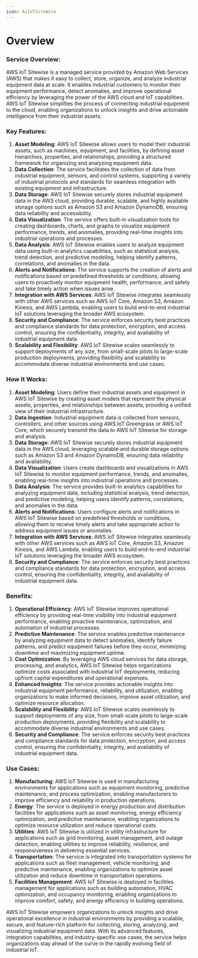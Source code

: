 ```yaml
---
icon: AiIoTSiteWise
---
```

# Overview

### Service Overview:
AWS IoT Sitewise is a managed service provided by Amazon Web Services (AWS) that makes it easy to collect, store, organize, and analyze industrial equipment data at scale. It enables industrial customers to monitor their equipment performance, detect anomalies, and improve operational efficiency by leveraging the power of the AWS cloud and IoT capabilities. AWS IoT Sitewise simplifies the process of connecting industrial equipment to the cloud, enabling organizations to unlock insights and drive actionable intelligence from their industrial assets.

### Key Features:
1. **Asset Modeling**: AWS IoT Sitewise allows users to model their industrial assets, such as machines, equipment, and facilities, by defining asset hierarchies, properties, and relationships, providing a structured framework for organizing and analyzing equipment data.
2. **Data Collection**: The service facilitates the collection of data from industrial equipment, sensors, and control systems, supporting a variety of industrial protocols and standards for seamless integration with existing equipment and infrastructure.
3. **Data Storage**: AWS IoT Sitewise securely stores industrial equipment data in the AWS cloud, providing durable, scalable, and highly available storage options such as Amazon S3 and Amazon DynamoDB, ensuring data reliability and accessibility.
4. **Data Visualization**: The service offers built-in visualization tools for creating dashboards, charts, and graphs to visualize equipment performance, trends, and anomalies, providing real-time insights into industrial operations and processes.
5. **Data Analysis**: AWS IoT Sitewise enables users to analyze equipment data using built-in analytics capabilities, such as statistical analysis, trend detection, and predictive modeling, helping identify patterns, correlations, and anomalies in the data.
6. **Alerts and Notifications**: The service supports the creation of alerts and notifications based on predefined thresholds or conditions, allowing users to proactively monitor equipment health, performance, and safety and take timely action when issues arise.
7. **Integration with AWS Services**: AWS IoT Sitewise integrates seamlessly with other AWS services such as AWS IoT Core, Amazon S3, Amazon Kinesis, and AWS Lambda, enabling users to build end-to-end industrial IoT solutions leveraging the broader AWS ecosystem.
8. **Security and Compliance**: The service enforces security best practices and compliance standards for data protection, encryption, and access control, ensuring the confidentiality, integrity, and availability of industrial equipment data.
9. **Scalability and Flexibility**: AWS IoT Sitewise scales seamlessly to support deployments of any size, from small-scale pilots to large-scale production deployments, providing flexibility and scalability to accommodate diverse industrial environments and use cases.

### How It Works:
1. **Asset Modeling**: Users define their industrial assets and equipment in AWS IoT Sitewise by creating asset models that represent the physical assets, properties, and relationships between assets, providing a unified view of their industrial infrastructure.
2. **Data Ingestion**: Industrial equipment data is collected from sensors, controllers, and other sources using AWS IoT Greengrass or AWS IoT Core, which securely transmit the data to AWS IoT Sitewise for storage and analysis.
3. **Data Storage**: AWS IoT Sitewise securely stores industrial equipment data in the AWS cloud, leveraging scalable and durable storage options such as Amazon S3 and Amazon DynamoDB, ensuring data reliability and availability.
4. **Data Visualization**: Users create dashboards and visualizations in AWS IoT Sitewise to monitor equipment performance, trends, and anomalies, enabling real-time insights into industrial operations and processes.
5. **Data Analysis**: The service provides built-in analytics capabilities for analyzing equipment data, including statistical analysis, trend detection, and predictive modeling, helping users identify patterns, correlations, and anomalies in the data.
6. **Alerts and Notifications**: Users configure alerts and notifications in AWS IoT Sitewise based on predefined thresholds or conditions, allowing them to receive timely alerts and take appropriate action to address equipment issues or anomalies.
7. **Integration with AWS Services**: AWS IoT Sitewise integrates seamlessly with other AWS services such as AWS IoT Core, Amazon S3, Amazon Kinesis, and AWS Lambda, enabling users to build end-to-end industrial IoT solutions leveraging the broader AWS ecosystem.
8. **Security and Compliance**: The service enforces security best practices and compliance standards for data protection, encryption, and access control, ensuring the confidentiality, integrity, and availability of industrial equipment data.

### Benefits:
1. **Operational Efficiency**: AWS IoT Sitewise improves operational efficiency by providing real-time visibility into industrial equipment performance, enabling proactive maintenance, optimization, and automation of industrial processes.
2. **Predictive Maintenance**: The service enables predictive maintenance by analyzing equipment data to detect anomalies, identify failure patterns, and predict equipment failures before they occur, minimizing downtime and maximizing equipment uptime.
3. **Cost Optimization**: By leveraging AWS cloud services for data storage, processing, and analytics, AWS IoT Sitewise helps organizations optimize costs associated with industrial IoT deployments, reducing upfront capital expenditures and operational expenses.
4. **Enhanced Insights**: The service provides actionable insights into industrial equipment performance, reliability, and utilization, enabling organizations to make informed decisions, improve asset utilization, and optimize resource allocation.
5. **Scalability and Flexibility**: AWS IoT Sitewise scales seamlessly to support deployments of any size, from small-scale pilots to large-scale production deployments, providing flexibility and scalability to accommodate diverse industrial environments and use cases.
6. **Security and Compliance**: The service enforces security best practices and compliance standards for data protection, encryption, and access control, ensuring the confidentiality, integrity, and availability of industrial equipment data.

### Use Cases:
1. **Manufacturing**: AWS IoT Sitewise is used in manufacturing environments for applications such as equipment monitoring, predictive maintenance, and process optimization, enabling manufacturers to improve efficiency and reliability in production operations.
2. **Energy**: The service is deployed in energy production and distribution facilities for applications such as asset monitoring, energy efficiency optimization, and predictive maintenance, enabling organizations to optimize resource utilization and reduce operational costs.
3. **Utilities**: AWS IoT Sitewise is utilized in utility infrastructure for applications such as grid monitoring, asset management, and outage detection, enabling utilities to improve reliability, resilience, and responsiveness in delivering essential services.
4. **Transportation**: The service is integrated into transportation systems for applications such as fleet management, vehicle monitoring, and predictive maintenance, enabling organizations to optimize asset utilization and reduce downtime in transportation operations.
5. **Facilities Management**: AWS IoT Sitewise is deployed in facilities management for applications such as building automation, HVAC optimization, and occupancy monitoring, enabling organizations to improve comfort, safety, and energy efficiency in building operations.

AWS IoT Sitewise empowers organizations to unlock insights and drive operational excellence in industrial environments by providing a scalable, secure, and feature-rich platform for collecting, storing, analyzing, and visualizing industrial equipment data. With its advanced features, integration capabilities, and industry-specific use cases, the service helps organizations stay ahead of the curve in the rapidly evolving field of industrial IoT.
